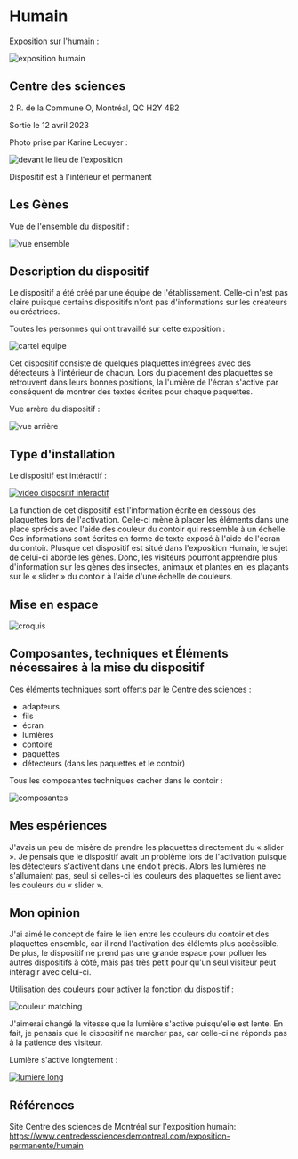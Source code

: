 # Humain

Exposition sur l'humain :

![exposition humain](https://user-images.githubusercontent.com/112190488/236267407-49a602f9-2e2f-47e3-b749-3f71a47a7d8e.png)

## Centre des sciences

2 R. de la Commune O, Montréal, QC H2Y 4B2

Sortie le 12 avril 2023

Photo prise par Karine Lecuyer :

![devant le lieu de l'exposition](https://user-images.githubusercontent.com/112190488/235737005-d9edfba0-a985-4c01-8c76-a6894991f98b.png)

Dispositif est à l'intérieur et permanent 

## Les Gènes

Vue de l'ensemble du dispositif :

![vue ensemble](https://user-images.githubusercontent.com/112190488/236269386-b7ccacc3-920a-40ac-9968-86f765465b0f.png)

## Description du dispositif

Le dispositif a été créé par une équipe de l'établissement. Celle-ci n'est pas claire puisque certains dispositifs n'ont pas d'informations sur les créateurs ou créatrices. 

Toutes les personnes qui ont travaillé sur cette exposition :

![cartel équipe](https://user-images.githubusercontent.com/112190488/236269237-b33b8274-ced9-489f-9d8c-38febca86f67.png)

Cet dispositif consiste de quelques plaquettes intégrées avec des détecteurs à l'intérieur de chacun. Lors du placement des plaquettes se retrouvent dans leurs bonnes positions, la l'umière de l'écran s'active par conséquent de montrer des textes écrites pour chaque paquettes. 

Vue arrère du dispositif :

![vue arrière](https://user-images.githubusercontent.com/112190488/236269321-5ce05c74-41c6-4149-94c1-08fd0ee6bd79.png)
 
##  Type d'installation

Le dispositif est intéractif :

[![video dispositif interactif](https://user-images.githubusercontent.com/112190488/236271831-0e861b03-39f3-45a6-9c89-e3a6c93ff593.png)](https://youtube.com/shorts/QukOibVwqx0?feature=share)

La function de cet dispositif est l'information écrite en dessous des plaquettes lors de l'activation. Celle-ci mène à placer les éléments dans une place sprécis avec l'aide des couleur du contoir qui ressemble à un échelle. Ces informations sont écrites en forme de texte exposé à l'aide de l'écran du contoir. Plusque cet dispositif est situé dans l'exposition Humain, le sujet de celui-ci aborde les gènes. Donc, les visiteurs pourront apprendre plus d'information sur les gènes des insectes, animaux et plantes en les plaçants sur le « slider » du contoir à l'aide d'une échelle de couleurs.

##  Mise en espace

![croquis](https://user-images.githubusercontent.com/112190488/236277030-7164fd68-7c9b-456c-a9a0-aae9f1a6f7ea.png)

## Composantes, techniques et Éléments nécessaires à la mise du dispositif

Ces éléments techniques sont offerts par le Centre des sciences :

- adapteurs
- fils
- écran
- lumières
- contoire
- paquettes
- détecteurs (dans les paquettes et le contoir)

Tous les composantes techniques cacher dans le contoir :

![composantes](https://user-images.githubusercontent.com/112190488/236269595-8c5d607f-2f80-4440-a097-6f2e96f153cb.png)

## Mes espériences

J'avais un peu de misère de prendre les plaquettes directement du « slider ». Je pensais que le dispositif avait un problème lors de l'activation puisque les détecteurs s'activent dans une endoit précis. Alors les lumières ne s'allumaient pas, seul si celles-ci les couleurs des plaquettes se lient avec les couleurs du « slider ». 

## Mon opinion

J'ai aimé le concept de faire le lien entre les couleurs du contoir et des plaquettes ensemble, car il rend l'activation des élélemts plus accèssible. De plus, le dispositif ne prend pas une grande espace pour polluer les autres dispositifs à côté, mais pas très petit pour qu'un seul visiteur peut intéragir avec celui-ci.

Utilisation des couleurs pour activer la fonction du dispositif :

![couleur matching](https://user-images.githubusercontent.com/112190488/236290156-4e469da4-202a-40ce-b1ac-0a31bc065936.png)

J'aimerai changé la vitesse que la lumière s'active puisqu'elle est lente. En fait, je pensais que le dispositif ne marcher pas, car celle-ci ne réponds pas à la patience des visiteur.

Lumière s'active longtement :

[![lumiere long](https://user-images.githubusercontent.com/112190488/236279626-4290fc08-db49-4e93-909f-027edae7836a.png)](https://youtube.com/shorts/4po9QvuinbQ?feature=share)

## Références

Site Centre des sciences de Montréal sur l'exposition humain: https://www.centredessciencesdemontreal.com/exposition-permanente/humain
